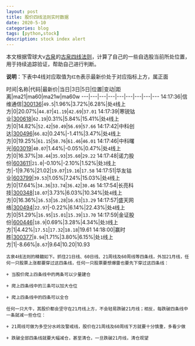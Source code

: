 ```yaml
---
layout: post
title: 股价四线法则实时数据
date: 2020-5-10
categories: blog
tags: [python,stock]
description: stock index alert
---
```



本文根据雪球大v[古泉](https://xueqiu.com/u/7148646888)的[古泉四线法则](https://xueqiu.com/7148646888/130498192)，计算了自己的一些自选股当前所处位置，用于持续追踪验证，帮助自己进行判断。

**说明**：下表中4线对应取值为`红色`表示最新价处于对应指标上方，属正面

时间|名称|代码|最新价|当日|3日|5日|位置|变动|距离|ma21|ma60|ma21w|ma60w
---|---|---|---|---|---|---|---|---
14:17:36|信维通信|[300136](https://xueqiu.com/S/SZ300136)|`49.5`|1.96%|3.72%|6.28%|处`4`线上方|0|20.07%|`44.87`|`41.19`|`42.69`|`37.01`
14:17:39|寒锐钴业|[300618](https://xueqiu.com/S/SZ300618)|`62.19`|0.31%|5.84%|15.41%|处`4`线上方|0|14.82%|`52.42`|`50.49`|`56.69`|`57.66`
14:17:42|中科创达|[300496](https://xueqiu.com/S/SZ300496)|`66.82`|0.24%|-1.41%|3.47%|处`4`线上方|0|19.25%|`61.15`|`58.76`|`61.46`|`46.01`
14:17:46|中科曙光|[603019](https://xueqiu.com/S/SH603019)|`40.07`|1.44%|-0.05%|0.47%|处`4`线上方|0|16.37%|`38.44`|`35.93`|`35.60`|`29.22`
14:17:48|诺力股份|[603611](https://xueqiu.com/S/SH603611)|`21.0`|-0.10%|-2.10%|1.52%|处`3`线上方|-1|9.76%|21.02|`19.07`|`19.16`|`17.58`
14:17:51|华友钴业|[603799](https://xueqiu.com/S/SH603799)|`39.53`|1.05%|7.24%|15.03%|处`4`线上方|0|17.64%|`34.36`|`33.74`|`36.42`|`30.46`
14:17:54|长亮科技|[300348](https://xueqiu.com/S/SZ300348)|`18.07`|3.73%|6.03%|10.34%|处`4`线上方|0|16.36%|`16.53`|`16.28`|`16.63`|`13.29`
14:17:57|盛天网络|[300494](https://xueqiu.com/S/SZ300494)|`22.97`|-0.22%|6.14%|22.43%|处`4`线上方|0|51.29%|`16.95`|`15.01`|`15.39`|`13.70`
14:17:59|金证股份|[600446](https://xueqiu.com/S/SH600446)|`18.9`|0.69%|3.28%|4.34%|处`3`线上方|1|4.42%|`17.51`|`17.32`|`18.18`|19.61
14:18:00|赢时胜|[300377](https://xueqiu.com/S/SZ300377)|`8.94`|1.71%|3.80%|6.15%|处`1`线上方|1|-8.66%|`8.67`|9.64|10.20|10.93

```
古泉4线法则的精髓如下。抓住21日线、60日线、21周线及60周线等四条线，外加21月线，任何一只股票上涨都要穿过这四条线，任何一只股票要想爆雷也要先下穿过这四条线：

+ 当股价爬上四条线中的两条可以少量建仓

+ 爬上四条线中的三条可以加大仓位

+ 爬上四条线中的四条可以全仓

任何一只大牛，其股价都会坚守在21月线上方，不会轻易跌破21月线；相反，每跌破四条线中一条就减一些仓位：

+ 21周线可做为多空分水岭及警戒线，股价在21周线及60周线下方就要十分慎重，多看少做

+ 跌破全部四条线就要大幅减仓，甚至清仓，一旦跌破21月线，清仓观望
```